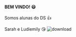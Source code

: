 #### BEM VINDO! :smiley:
Somos alunas do DS :+1:

Sarah e Ludiemily :kissing_heart:
![download](https://github.com/sarahludi/sarahludi/assets/159437344/05e71d5a-ace0-4905-b291-28fd14dfc66a)
